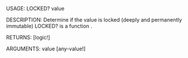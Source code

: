 USAGE:
     LOCKED? value 

DESCRIPTION:
     Determine if the value is locked (deeply and permanently immutable)
     LOCKED? is a function .

RETURNS: [logic!]

ARGUMENTS:
    value [any-value!]
